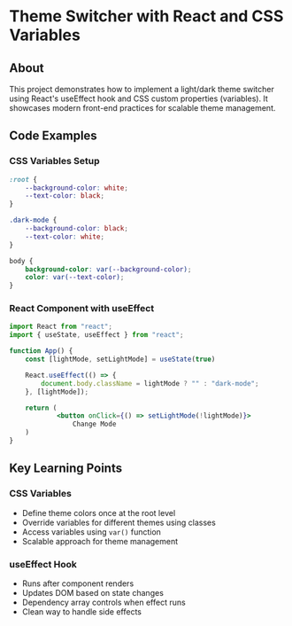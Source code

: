 # Theme Switcher with React and CSS Variables

## About
This project demonstrates how to implement a light/dark theme switcher using React's useEffect hook and CSS custom properties (variables). It showcases modern front-end practices for scalable theme management.

## Code Examples

### CSS Variables Setup
```css
:root {
    --background-color: white;
    --text-color: black;
}

.dark-mode {
    --background-color: black;
    --text-color: white;
}

body {
    background-color: var(--background-color);
    color: var(--text-color);
}
```

### React Component with useEffect
```jsx
import React from "react";
import { useState, useEffect } from "react";

function App() {
    const [lightMode, setLightMode] = useState(true)

    React.useEffect(() => {
        document.body.className = lightMode ? "" : "dark-mode";
    }, [lightMode]);

    return (
            <button onClick={() => setLightMode(!lightMode)}>
                Change Mode
    )
}
```

## Key Learning Points

### CSS Variables
- Define theme colors once at the root level
- Override variables for different themes using classes
- Access variables using `var()` function
- Scalable approach for theme management

### useEffect Hook
- Runs after component renders
- Updates DOM based on state changes
- Dependency array controls when effect runs
- Clean way to handle side effects